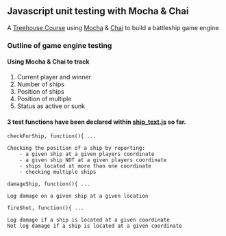 ## Javascript unit testing with Mocha & Chai

A [Treehouse Course](https://teamtreehouse.com/library/javascript-unit-testing) using [Mocha](http://mochajs.org/) & [Chai](http://chaijs.com/) to build a battleship game engine

### Outline of game engine testing

#### Using Mocha & Chai to track

1. Current player and winner
2. Number of ships 
3. Position of ships
4. Position of multiple 
5. Status as active or sunk

#### 3 test functions have been declared within [ship_text.js]() so far.

`checkForShip, function(){ ...`

	Checking the position of a ship by reporting:
		- a given ship at a given players coordinate
		- a given ship NOT at a given players coordinate
		- ships located at more than one coordinate
		- checking multiple ships

`damageShip, function(){ ...`
	
	Log damage on a given ship at a given location


`fireShot, function(){ ...`

	Log damage if a ship is located at a given coordinate
	Not log damage if a ship is located at a given coordinate


